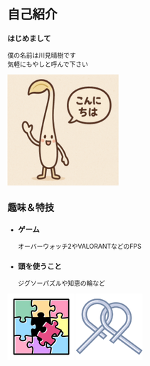 # 自己紹介

### はじめまして
僕の名前は川見晴樹です  
気軽にもやしと呼んで下さい

<img src="https://raw.githubusercontent.com/MYS0401/markdown_practice/refs/heads/main/images/moyashi.png" width="250" alt="もやしイラスト">

## 趣味＆特技
* ### ゲーム
  オーバーウォッチ2やVALORANTなどのFPS
* ### 頭を使うこと
  ジグソーパズルや知恵の輪など
<p >
  <img src="https://raw.githubusercontent.com/MYS0401/markdown_practice/refs/heads/main/images/puzzle.png" width="150" alt="ジグソーパズル">
  <img src="https://raw.githubusercontent.com/MYS0401/markdown_practice/refs/heads/main/images/puzzle2.png" width="150" alt="知恵の輪">
</p>
